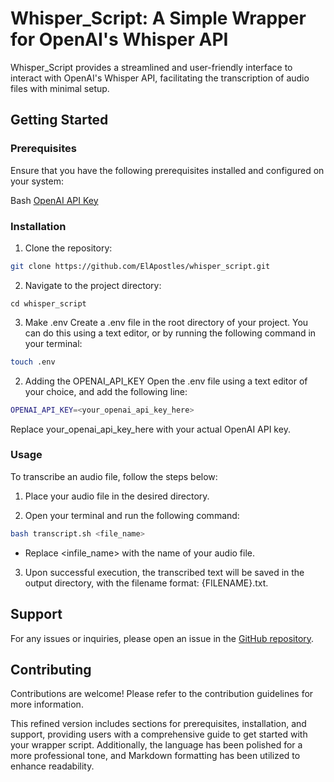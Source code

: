 # Whisper_Script: A Simple Wrapper for OpenAI's Whisper API

Whisper_Script provides a streamlined and user-friendly interface to interact with OpenAI's Whisper API, facilitating the transcription of audio files with minimal setup.

## Getting Started

### Prerequisites

Ensure that you have the following prerequisites installed and configured on your system:

Bash
[OpenAI API Key](https://platform.openai.com/docs/api-reference/authentication)

### Installation

1. Clone the repository:

```bash
git clone https://github.com/ElApostles/whisper_script.git
```

2. Navigate to the project directory:

```
cd whisper_script
```

3. Make .env
Create a .env file in the root directory of your project. You can do this using a text editor, or by running the following command in your terminal:
```bash
touch .env
```

2. Adding the OPENAI_API_KEY
Open the .env file using a text editor of your choice, and add the following line:
```bash
OPENAI_API_KEY=<your_openai_api_key_here>
```
Replace your_openai_api_key_here with your actual OpenAI API key.

### Usage

To transcribe an audio file, follow the steps below:

1. Place your audio file in the desired directory.

2. Open your terminal and run the following command:

```bash
bash transcript.sh <file_name>
```

- Replace <infile_name> with the name of your audio file.

3. Upon successful execution, the transcribed text will be saved in the output directory, with the filename format: {FILENAME}.txt.

## Support

For any issues or inquiries, please open an issue in the [GitHub repository](https://github.com/ElApostles/whisper_script/issues).

## Contributing

Contributions are welcome! Please refer to the contribution guidelines for more information.

This refined version includes sections for prerequisites, installation, and support, providing users with a comprehensive guide to get started with your wrapper script. Additionally, the language has been polished for a more professional tone, and Markdown formatting has been utilized to enhance readability.
